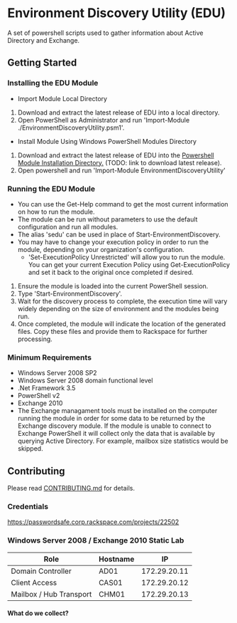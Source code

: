 # Environment Discovery Utility (EDU)

A set of powershell scripts used to gather information about Active Directory and Exchange.

## Getting Started

### Installing the EDU Module

- Import Module Local Directory

1. Download and extract the latest release of EDU into a local directory.
2. Open PowerShell as Administrator and run 'Import-Module ./EnvironmentDiscoveryUtility.psm1'.


- Install Module Using Windows PowerShell Modules Directory

1. Download and extract the latest release of EDU into the [Powershell Module Installation Directory.](https://msdn.microsoft.com/en-us/library/dd878350(v=vs.85).aspx#Anchor_0) (TODO: link to download latest release).
2. Open powershell and run 'Import-Module EnvironmentDiscoveryUtility'

### Running the EDU Module

- You can use the Get-Help command to get the most current information on how to run the module.
- The module can be run without parameters to use the default configuration and run all modules.
- The alias 'sedu' can be used in place of Start-EnvironmentDiscovery.
- You may have to change your execution policy in order to run the module, depending on your organization's configuration.
  - 'Set-ExecutionPolicy Unrestricted' will allow you to run the module.  You can get your current Execution Policy using Get-ExecutionPolicy and set it back to the original once completed if desired.

1. Ensure the module is loaded into the current PowerShell session.
2. Type 'Start-EnvironmentDiscovery'.
3. Wait for the discovery process to complete, the execution time will vary widely depending on the size of environment and the modules being run.
4. Once completed, the module will indicate the location of the generated files. Copy these files and provide them to Rackspace for further processing.

### Minimum Requirements

- Windows Server 2008 SP2
- Windows Server 2008 domain functional level 
- .Net Framework 3.5
- PowerShell v2
- Exchange 2010
- The Exchange managament tools must be installed on the computer running the module in order for some data to be returned by the Exchange discovery module.  If the module is unable to connect to Exchange PowerShell it will collect only the data that is available by querying Active Directory.  For example, mailbox size statistics would be skipped.

## Contributing

Please read [CONTRIBUTING.md](https://github.rackspace.com/MicrosoftEng/environment-discovery-utility/blob/master/CONTRIBUTING.md) for details.

### Credentials
https://passwordsafe.corp.rackspace.com/projects/22502

### Windows Server 2008 / Exchange 2010 Static Lab

|Role| Hostname  | IP |
| ------------- | ------------- | ------------- |
|Domain Controller| AD01  | 172.29.20.11 |
|Client Access| CAS01  | 172.29.20.12 |
|Mailbox / Hub Transport| CHM01  | 172.29.20.13  |

#### What do we collect?
